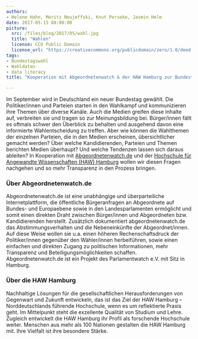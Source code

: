 ```yaml
---
authors: 
- Helene Hahn, Moritz Neujeffski, Knut Perseke, Jasmin Helm
date: 2017-05-15 08:00:00
picture:
  src: /files/blog/2017/05/wahl.jpg
  title: "Wahlen"
  license: CCO Public Domain
  license_url: "https://creativecommons.org/publicdomain/zero/1.0/deed.de"
tags:
- Bundestagswahl
- Wahldaten
- data literacy
title: "Kooperation mit Abgeordnetenwatch & der HAW Hamburg zur Bundestagswahl 2017"

---
```


Im September wird in Deutschland ein neuer Bundestag gewählt. Die Politiker/innen und Parteien starten in den Wahlkampf und kommunizieren ihre Themen über diverse Kanäle. Auch die Medien greifen diese Inhalte auf, verbreiten sie und tragen so zur Meinungsbildung bei. Bürger/innen fällt es oftmals schwer den Überblick zu behalten und ausgehend davon eine informierte Wahlentscheidung zu treffen. 
Aber wie können die Wahlthemen der einzelnen Parteien, die in den Medien erscheinen, übersichtlicher gemacht werden? Über welche Kandidierenden, Parteien und Themen berichten Medien überhaupt? Und welche Tendenzen lassen sich daraus ableiten? In Kooperation mit [Abgeordnetenwatch.de](https://abgeordnetenwatch.de) und der [Hochschule für Angewandte Wissenschaften (HAW) Hamburg](https://haw-hamburg.de) wollen wir diesen Fragen nachgehen und so mehr Transparenz in den Prozess bringen.

### Über Abgeordnetenwatch.de

Abgeordnetenwatch.de ist eine unabhängige und überparteiliche Internetplattform, die öffentliche Bürgeranfragen an Abgeordnete auf Bundes- und Europaebene sowie in den Landesparlamenten ermöglicht und somit einen direkten Draht zwischen Bürger/innen und Abgeordneten bzw. Kandidierenden herstellt. Zusätzlich dokumentiert abgeordnetenwatch.de das Abstimmungsverhalten und die Nebeneinkünfte der Abgeordnet/innen. Auf diese Weise wollen sie u.a. einen höheren Rechenschaftsdruck der Politiker/innen gegenüber den Wähler/innen herbeiführen, sowie einen einfachen und direkten Zugang zu politischen Informationen, mehr Transparenz und Beteiligungsmöglichkeiten schaffen. Abgeordnetenwatch.de ist ein Projekt des Parlamentwatch e.V. mit Sitz in Hamburg.

### Über die HAW Hamburg

Nachhaltige Lösungen für die gesellschaftlichen Herausforderungen von Gegenwart und Zukunft entwickeln, das ist das Ziel der HAW Hamburg – Norddeutschlands führende Hochschule, wenn es um reflektierte Praxis geht. Im Mittelpunkt steht die exzellente Qualität von Studium und Lehre. Zugleich entwickelt die HAW Hamburg ihr Profil als forschende Hochschule weiter. Menschen aus mehr als 100 Nationen gestalten die HAW Hamburg mit. Ihre Vielfalt ist ihre besondere Stärke.

